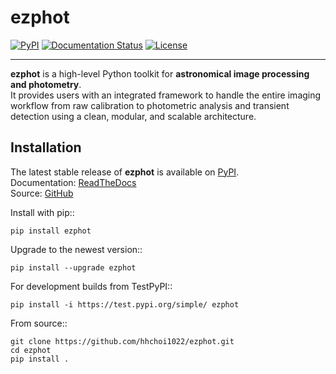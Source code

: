 # ezphot

[![PyPI](https://img.shields.io/pypi/v/ezphot.svg)](https://pypi.org/project/ezphot/)
[![Documentation Status](https://readthedocs.org/projects/ezphot/badge/?version=latest)](https://ezphot.readthedocs.io/en/latest/)
[![License](https://img.shields.io/github/license/hhchoi1022/ezphot)](https://github.com/hhchoi1022/ezphot/blob/master/LICENSE)

---

**ezphot** is a high-level Python toolkit for **astronomical image processing and photometry**.  
It provides users with an integrated framework to handle the entire imaging workflow from raw calibration to photometric analysis and transient detection using a clean, modular, and scalable architecture.

## Installation

The latest stable release of **ezphot** is available on [PyPI](https://pypi.org/project/ezphot/).  
Documentation: [ReadTheDocs](https://ezphot.readthedocs.io/en/latest/)  
Source: [GitHub](https://github.com/hhchoi1022/ezphot)

Install with pip::

    pip install ezphot

Upgrade to the newest version::

    pip install --upgrade ezphot

For development builds from TestPyPI::

    pip install -i https://test.pypi.org/simple/ ezphot

From source::

    git clone https://github.com/hhchoi1022/ezphot.git
    cd ezphot
    pip install .
